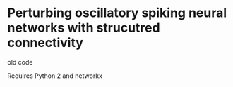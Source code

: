 # Perturbing oscillatory spiking neural networks with strucutred connectivity
old code

Requires Python 2 and networkx
